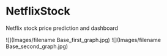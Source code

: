 # NetflixStock
Netflix stock price prediction and dashboard

![](Images/filename Base_first_graph.jpg)
![](Images/filename Base_second_graph.jpg)

